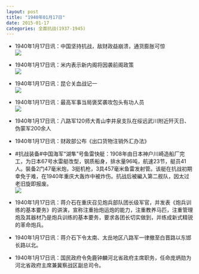 ```yaml
---
layout: post
title: "1940年01月17日"
date: 2015-01-17
categories: 全面抗战(1937-1945)
---
```


<meta name="referrer" content="no-referrer" />

- 1940年1月17日讯：中国坚持抗战，敌财政益崩溃，通货膨胀可惊 <br/><img src="https://ww4.sinaimg.cn/large/aca367d8jw1eocvzx5lxvj206y0qvq6l.jpg" />

- 1940年1月17日讯：米内表示新内阁将因袭前阁政策 <br/><img src="https://ww4.sinaimg.cn/large/aca367d8jw1eocu9c0srqj20me0cl41d.jpg" />

- 1940年1月17日讯：昆仑关血战记一 <br/><img src="https://ww4.sinaimg.cn/large/aca367d8jw1eocsk2mq58j20gr11hwor.jpg" />

- 1940年1月17日讯：最高军事当局褒奖袭攻包头有功人员 <br/><img src="https://ww2.sinaimg.cn/large/aca367d8jw1eoclm3h33sj20bz093ab2.jpg" />

- 1940年1月17日讯：八路军120师大青山李井泉支队在绥远武川附近歼灭日、伪蒙军200余人 

- 1940年1月17日讯：财政部公布《出口货物注销外汇办法》 

- #抗战装备#中国海军“湖隼”号鱼雷快艇：1908年由日本神户川崎造船厂完工，为日本67号水雷艇改型，钢质船身，排水量96吨，航速23节，艇员41人。裝备2门47毫米炮，3挺机枪，3具457毫米鱼雷发射管。该艇在抗战初期幸免于难，在1940年重庆大轰炸中被炸伤。抗战后被編入第二舰队，因太过老旧旋即报废。  <br/><img src="https://ww4.sinaimg.cn/large/aca367d8jw1eocacbzowwj20b404mt91.jpg" />

- 1940年1月17日讯：蒋介石在重庆召见炮兵部队团长级军官，并发表《炮兵训练的基本要务》的讲演，宣称注重抬炮运炮的能力，注重教养马匹，注重管理炮及其器材乃是炮兵训练的基本要务，要求各团长切实做到，并练成新式精锐的革命炮兵。 

- 1940年1月17日讯：蒋介石下令太南、太岳地区八路军一律撤至白晋路以东邯长路以北。 

- 1940年1月17日讯：国民政府令免鹿钟麟河北省政府主席职务，任命庞炳勋为河北省政府主席兼冀察战区副总司令。 

